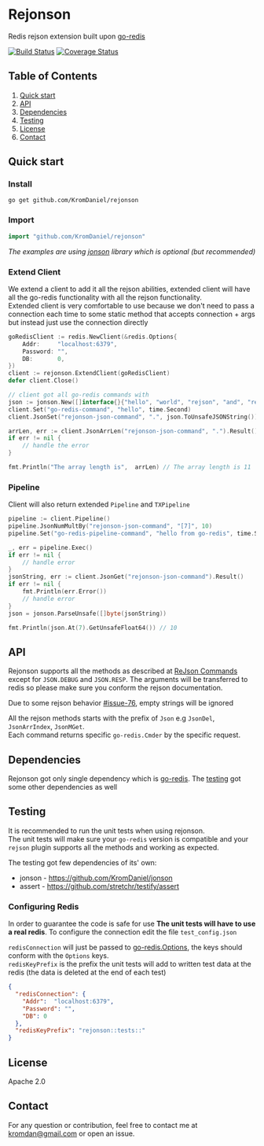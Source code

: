 # Rejonson

Redis rejson extension built upon [go-redis](https://github.com/go-redis/redis)

[![Build Status](https://travis-ci.org/KromDaniel/rejonson.svg?branch=master)](https://travis-ci.org/KromDaniel/rejonson)
[![Coverage Status](https://coveralls.io/repos/github/KromDaniel/rejonson/badge.svg?branch=master)](https://coveralls.io/github/KromDaniel/rejonson?branch=master)

## Table of Contents

1. [Quick start](#install)
2. [API](#api)
3. [Dependencies](#dependencies)
4. [Testing](#testing)
5. [License](#license)
6. [Contact](#contact)
 

## Quick start

### Install

```shell
go get github.com/KromDaniel/rejonson
```

### Import

```go
import "github.com/KromDaniel/rejonson"
```

*The examples are using [jonson](https://github.com/KromDaniel/jonson) library which is optional (but recommended)*

### Extend Client 
We extend a client to add it all the rejson abilities, extended client will have all the go-redis functionality with all the rejson functionality.<br/>Extended client is very comfortable to use because we don't need to pass a connection each time to some static method that accepts connection + args but instead just use the connection directly

```go
goRedisClient := redis.NewClient(&redis.Options{
    Addr:     "localhost:6379",
    Password: "",
    DB:       0,
})
client := rejonson.ExtendClient(goRedisClient)
defer client.Close()

// client got all go-redis commands with 
json := jonson.New([]interface{}{"hello", "world", "rejson", "and", "rejonson", "are", "awesome", 1,2,3,4})
client.Set("go-redis-command", "hello", time.Second)
client.JsonSet("rejonson-json-command", ".", json.ToUnsafeJSONString())

arrLen, err := client.JsonArrLen("rejonson-json-command", ".").Result() // int command
if err != nil {
    // handle the error
}

fmt.Println("The array length is",  arrLen) // The array length is 11
```

### Pipeline
Client will also return extended `Pipeline` and `TXPipeline`

```go
pipeline := client.Pipeline()
pipeline.JsonNumMultBy("rejonson-json-command", "[7]", 10)
pipeline.Set("go-redis-pipeline-command", "hello from go-redis", time.Second)

_, err = pipeline.Exec()
if err != nil {
    // handle error
}
jsonString, err := client.JsonGet("rejonson-json-command").Result()
if err != nil {
    fmt.Println(err.Error())
    // handle error
}
json = jonson.ParseUnsafe([]byte(jsonString))

fmt.Println(json.At(7).GetUnsafeFloat64()) // 10
```

## API

Rejonson supports all the methods as described at [ReJson Commands](https://oss.redislabs.com/rejson/commands/) except for `JSON.DEBUG` and `JSON.RESP`.
The arguments will be transferred to redis so please make sure you conform the rejson documentation.

Due to some rejson behavior [#issue-76](https://github.com/RedisLabsModules/rejson/issues/76), empty strings will be ignored

All the rejson methods starts with the prefix of `Json` e.g `JsonDel`, `JsonArrIndex`, `JsonMGet`.<br/>Each command returns specific `go-redis.Cmder` by the specific request.


## Dependencies
Rejonson got only single dependency which is [go-redis](https://github.com/go-redis/redis). The [testing](#testing) got some other dependencies as well

## Testing
It is recommended to run the unit tests when using rejonson.</br>The unit tests will make sure your `go-redis` version is compatible and your `rejson` plugin supports all the methods and working as expected.

The testing got few dependencies of its' own:

* jonson - https://github.com/KromDaniel/jonson
* assert - https://github.com/stretchr/testify/assert

### Configuring Redis
In order to guarantee the code is safe for use **The unit tests will have to use a real redis**.
To configure the connection edit the file `test_config.json`

`redisConnection` will just be passed to [go-redis.Options](https://godoc.org/github.com/go-redis/redis#Options), the keys should conform with the `Options` keys.</br> 
`redisKeyPrefix` is the prefix the unit tests will add to written test data at the redis (the data is deleted at the end of each test)

```json
{
  "redisConnection": {
    "Addr":  "localhost:6379",
    "Password": "",
    "DB": 0
  },
  "redisKeyPrefix": "rejonson::tests::"
}
```

## License
Apache 2.0

## Contact
For any question or contribution, feel free to contact me at
kromdan@gmail.com or open an issue.

